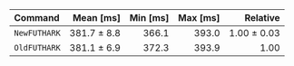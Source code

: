 | Command | Mean [ms] | Min [ms] | Max [ms] | Relative |
|:---|---:|---:|---:|---:|
| `NewFUTHARK` | 381.7 ± 8.8 | 366.1 | 393.0 | 1.00 ± 0.03 |
| `OldFUTHARK` | 381.1 ± 6.9 | 372.3 | 393.9 | 1.00 |
